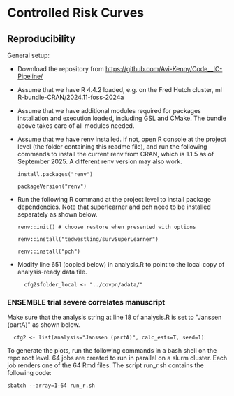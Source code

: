 # Controlled Risk Curves 

## Reproducibility

General setup:

- Download the repository from https://github.com/Avi-Kenny/Code__IC-Pipeline/

- Assume that we have R 4.4.2 loaded, e.g. on the Fred Hutch cluster, ml R-bundle-CRAN/2024.11-foss-2024a

- Assume that we have additional modules required for packages installation and execution loaded, including GSL and CMake. The bundle above takes care of all modules needed.

- Assume that we have renv installed. If not, open R console at the project level (the folder containing this readme file), and run the following commands to install the current renv from CRAN, which is 1.1.5 as of September 2025. A different renv version may also work.
  ```{r}
  install.packages("renv")
  
  packageVersion("renv")  
  ```

- Run the following R command at the project level to install package dependencies. Note that superlearner and pch need to be installed separately as shown below.
  ```{R}
  renv::init() # choose restore when presented with options
  
  renv::install("tedwestling/survSuperLearner") 
  
  renv::install("pch") 
  ```


- Modify line 651 (copied below) in analysis.R to point to the local copy of analysis-ready data file.
  ```{r}
    cfg2$folder_local <- "../covpn/adata/"
  ```


### ENSEMBLE trial severe correlates manuscript

Make sure that the analysis string at line 18 of analysis.R is set to "Janssen (partA)" as shown below.
```{r}
  cfg2 <- list(analysis="Janssen (partA)", calc_ests=T, seed=1)
```

To generate the plots, run the following commands in a bash shell on the repo root level. 64 jobs are created to run in parallel on a slurm cluster. Each job renders one of the 64 Rmd files. The script run_r.sh contains the following code:
```{bash}
sbatch --array=1-64 run_r.sh
```

